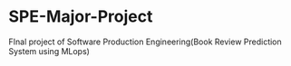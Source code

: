 # SPE-Major-Project
 FInal project of Software Production Engineering(Book Review Prediction System using MLops)
